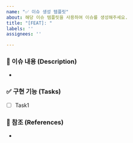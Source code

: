 ```yaml
---
name: "✅ 이슈 생성 템플릿"
about: 해당 이슈 템플릿을 사용하여 이슈를 생성해주세요.
title: "[FEAT]: "
labels: ''
assignees: ''

---
```


### 🚨 이슈 내용 (Description)
* 

### ✅ 구현 기능 (Tasks)
- [ ] Task1

### 🔖 참조 (References)
*
